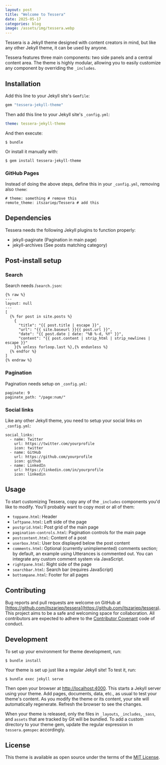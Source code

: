 ```yaml
---
layout: post
title: "Welcome to Tessera"
date: 2025-05-17
categories: blog
image: /assets/img/tessera.webp
---
```


Tessera is a Jekyll theme designed with content creators in mind, but like any other Jekyll theme, it can be used by anyone.

Tessera features three main components: two side panels and a central content area. The theme is highly modular, allowing you to easily customize any component by overriding the `_includes`.

## Installation

Add this line to your Jekyll site's `Gemfile`:

```ruby
gem "tessera-jekyll-theme"
```

Then add this line to your Jekyll site's `_config.yml`:

```yaml
theme: tessera-jekyll-theme
```

And then execute:

```
$ bundle
```

Or install it manually with:

```
$ gem install tessera-jekyll-theme
```
### GitHub Pages
Instead of doing the above steps, define this in your `_config.yml`, removing also `theme`:

```
# theme: something # remove this
remote_theme: itszariep/Tessera # add this
```


## Dependencies
Tessera needs the following Jekyll plugins to function properly:

  - jekyll-paginate (Pagination in main page)
  - jekyll-archives (See posts matching category)
  
  
## Post-install setup
### Search
Search needs /`search.json`:

```
{% raw %}
---
layout: null
---
[
  {% for post in site.posts %}
    {
      "title": "{{ post.title | escape }}",
      "url": "{{ site.baseurl }}{{ post.url }}",
      "date": "{{ post.date | date: "%B %-d, %Y" }}",
      "content": "{{ post.content | strip_html | strip_newlines | escape }}"
    }{% unless forloop.last %},{% endunless %}
  {% endfor %}
]
{% endraw %}
```

### Pagination
Pagination needs setup on `_config.yml`:

```
paginate: 9
paginate_path: "/page:num/"
```

### Social links
Like any other Jekyll theme, you need to setup your social links on `_config.yml`:

```
social_links:
  - name: Twitter
    url: https://twitter.com/yourprofile
    icon: twitter
  - name: GitHub
    url: https://github.com/yourprofile
    icon: github
  - name: LinkedIn
    url: https://linkedin.com/in/yourprofile
    icon: linkedin
```


## Usage

To start customizing Tessera, copy any of the `_includes` components you'd like to modify. You’ll probably want to copy most or all of them:

* `toppane.html`: Header
* `leftpane.html`: Left side of the page
* `postgrid.html`: Post grid of the main page
* `pagination-controls.html`: Pagination controls for the main page
* `postcontent.html`: Content of a post
* `userbox.html`: User box displayed below the post content
* `comments.html`: Optional (currently unimplemented) comments section; by default, an example using Utterances is commented out. You can integrate any custom comment system via JavaScript.
* `rightpane.html`: Right side of the page
* `searchbar.html`: Search bar (requires JavaScript)
* `bottompane.html`: Footer for all pages

## Contributing

Bug reports and pull requests are welcome on GitHub at [https://github.com/itszariep/tessera](https://github.com/itszariep/tessera). This project aims to be a safe and welcoming space for collaboration. All contributors are expected to adhere to the [Contributor Covenant](https://www.contributor-covenant.org/) code of conduct.

## Development

To set up your environment for theme development, run:

```
$ bundle install
```

Your theme is set up just like a regular Jekyll site! To test it, run:

```
$ bundle exec jekyll serve
```

Then open your browser at [http://localhost:4000](http://localhost:4000). This starts a Jekyll server using your theme. Add pages, documents, data, etc., as usual to test your theme's content. As you modify the theme or its content, your site will automatically regenerate. Refresh the browser to see the changes.

When your theme is released, only the files in `_layouts`, `_includes`, `_sass`, and `assets` that are tracked by Git will be bundled.
To add a custom directory to your theme gem, update the regular expression in `tessera.gemspec` accordingly.

## License

This theme is available as open source under the terms of the [MIT License](https://opensource.org/licenses/MIT).